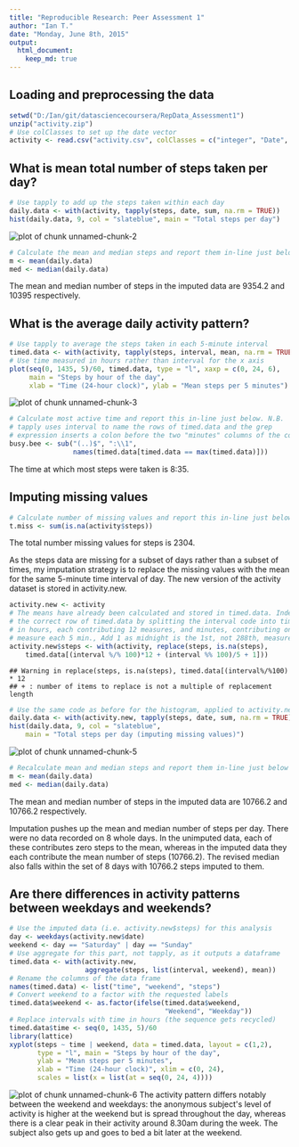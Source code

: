 ```yaml
---
title: "Reproducible Research: Peer Assessment 1"
author: "Ian T."
date: "Monday, June 8th, 2015"
output: 
  html_document:
    keep_md: true
---
```



## Loading and preprocessing the data


```r
setwd("D:/Ian/git/datasciencecoursera/RepData_Assessment1")
unzip("activity.zip")
# Use colClasses to set up the date vector
activity <- read.csv("activity.csv", colClasses = c("integer", "Date", "integer"))
```

## What is mean total number of steps taken per day?


```r
# Use tapply to add up the steps taken within each day
daily.data <- with(activity, tapply(steps, date, sum, na.rm = TRUE))
hist(daily.data, 9, col = "slateblue", main = "Total steps per day")
```

![plot of chunk unnamed-chunk-2](figure/unnamed-chunk-2-1.png) 

```r
# Calculate the mean and median steps and report them in-line just below
m <- mean(daily.data)
med <- median(daily.data)
```
The mean and median number of steps in the imputed data are   9354.2 and   10395 respectively.

## What is the average daily activity pattern?


```r
# Use tapply to average the steps taken in each 5-minute interval
timed.data <- with(activity, tapply(steps, interval, mean, na.rm = TRUE))
# Use time measured in hours rather than interval for the x axis
plot(seq(0, 1435, 5)/60, timed.data, type = "l", xaxp = c(0, 24, 6),
     main = "Steps by hour of the day",
     xlab = "Time (24-hour clock)", ylab = "Mean steps per 5 minutes")
```

![plot of chunk unnamed-chunk-3](figure/unnamed-chunk-3-1.png) 

```r
# Calculate most active time and report this in-line just below. N.B.
# tapply uses interval to name the rows of timed.data and the grep
# expression inserts a colon before the two "minutes" columns of the code
busy.bee <- sub("(..)$", ":\\1",
                names(timed.data[timed.data == max(timed.data)]))
```
The time at which most steps were taken is 8:35.

## Imputing missing values

```r
# Calculate number of missing values and report this in-line just below
t.miss <- sum(is.na(activity$steps))
```
The total number missing values for steps is 2304.  

As the steps data are missing for a subset of days rather than a subset of times, my imputation strategy is to replace the missing values with the mean for the same 5-minute time interval of day. The new version of the activity dataset is stored in activity.new.


```r
activity.new <- activity
# The means have already been calculated and stored in timed.data. Index
# the correct row of timed.data by splitting the interval code into time
# in hours, each contributing 12 measures, and minutes, contributing one
# measure each 5 min., Add 1 as midnight is the 1st, not 288th, measure.
activity.new$steps <- with(activity, replace(steps, is.na(steps),
    timed.data[(interval %/% 100)*12 + (interval %% 100)/5 + 1]))
```

```
## Warning in replace(steps, is.na(steps), timed.data[(interval%/%100) * 12
## + : number of items to replace is not a multiple of replacement length
```

```r
# Use the same code as before for the histogram, applied to activity.new
daily.data <- with(activity.new, tapply(steps, date, sum, na.rm = TRUE))
hist(daily.data, 9, col = "slateblue",
    main = "Total steps per day (imputing missing values)")
```

![plot of chunk unnamed-chunk-5](figure/unnamed-chunk-5-1.png) 

```r
# Recalculate mean and median steps and report them in-line just below
m <- mean(daily.data)
med <- median(daily.data)
```
The mean and median number of steps in the imputed data are  10766.2 and  10766.2 respectively.

Imputation pushes up the mean and median number of steps per day. There were no data recorded on 8 whole days. In the unimputed data, each of these contributes zero steps to the mean, whereas in the imputed data they each contribute the mean number of steps (10766.2). The revised median also falls within the set of 8 days with 10766.2 steps imputed to them.

## Are there differences in activity patterns between weekdays and weekends?

```r
# Use the imputed data (i.e. activity.new$steps) for this analysis
day <- weekdays(activity.new$date)
weekend <- day == "Saturday" | day == "Sunday"
# Use aggregate for this part, not tapply, as it outputs a dataframe
timed.data <- with(activity.new,
                   aggregate(steps, list(interval, weekend), mean))
# Rename the columns of the data frame
names(timed.data) <- list("time", "weekend", "steps")
# Convert weekend to a factor with the requested labels
timed.data$weekend <- as.factor(ifelse(timed.data$weekend,
                                       "Weekend", "Weekday"))
# Replace intervals with time in hours (the sequence gets recycled)
timed.data$time <- seq(0, 1435, 5)/60
library(lattice)
xyplot(steps ~ time | weekend, data = timed.data, layout = c(1,2), 
       type = "l", main = "Steps by hour of the day",
       ylab = "Mean steps per 5 minutes",
       xlab = "Time (24-hour clock)", xlim = c(0, 24),
       scales = list(x = list(at = seq(0, 24, 4))))
```

![plot of chunk unnamed-chunk-6](figure/unnamed-chunk-6-1.png) 
The activity pattern differs notably between the weekend and weekdays: the anonymous subject's level of activity is higher at the weekend but is spread throughout the day, whereas there is a clear peak in their  activity around 8.30am during the week. The subject also gets up and goes to bed a bit later at the weekend.
